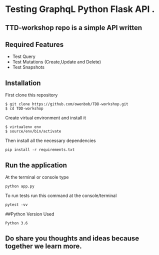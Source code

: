 #  Testing GraphqL Python Flask API .

## TTD-workshop repo is a simple API written 

## Required Features
  * Test Query
  * Test Mutations (Create,Update and Delete)
  * Test Snapshots

  ## Installation
First clone this repository
```
$ git clone https://github.com/owenbob/TDD-workshop.git
$ cd TDD-workshop
```
Create virtual environment and install it
```
$ virtualenv env
$ source/env/bin/activate
```
Then install all the necessary dependencies
```
pip install -r requirements.txt
```

## Run the application
At the terminal or console type
```
python app.py
```
To run tests run this command at the console/terminal
```
pytest -vv
```

##Python Version Used
```
Python 3.6
```
## Do share you thoughts and ideas  because together we learn more. 